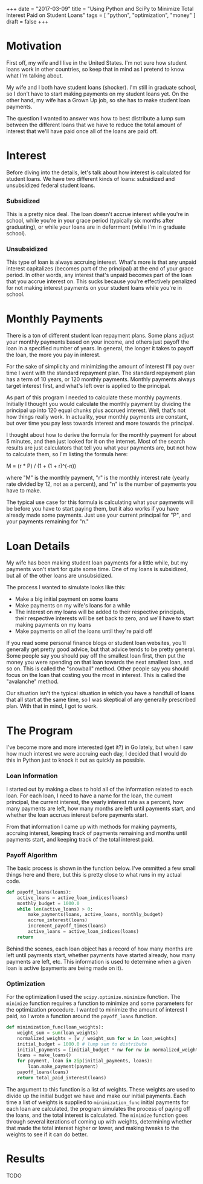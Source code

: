 +++
date = "2017-03-09"
title = "Using Python and SciPy to Minimize Total Interest Paid on Student Loans"
tags = [
    "python",
    "optimization",
    "money"
]
draft = false
+++

# Motivation
First off, my wife and I live in the United States. I'm not sure how student loans work in other countries, so keep that in mind as I pretend to know what I'm talking about.

My wife and I both have student loans (shocker). I'm still in graduate school, so I don't have to start making payments on my student loans yet. On the other hand, my wife has a Grown Up job, so she has to make student loan payments.

The question I wanted to answer was how to best distribute a lump sum between the different loans that we have to reduce the total amount of interest that we'll have paid once all of the loans are paid off.

# Interest
Before diving into the details, let's talk about how interest is calculated for student loans. We have two different kinds of loans: subsidized and unsubsidized federal student loans.

### Subsidized
This is a pretty nice deal. The loan doesn't accrue interest while you're in school, while you're in your grace period (typically six months after graduating), or while your loans are in deferrment (while I'm in graduate school). 

### Unsubsidized
This type of loan is always accruing interest. What's more is that any unpaid interest capitalizes (becomes part of the principal) at the end of your grace period. In other words, any interest that's unpaid becomes part of the loan that you accrue interest on. This sucks because you're effectively penalized for not making interest payments on your student loans while you're in school.

# Monthly Payments
There is a ton of different student loan repayment plans. Some plans adjust your monthly payments based on your income, and others just payoff the loan in a specified number of years. In general, the longer it takes to payoff the loan, the more you pay in interest. 

For the sake of simplicity and minimizing the amount of interest I'll pay over time I went with the standard repayment plan. The standard repayment plan has a term of 10 years, or 120 monthly payments. Monthly payments always target interest first, and what's left over is applied to the principal. 

As part of this program I needed to calculate these monthly payments. Initially I thought you would calculate the monthly payment by dividing the principal up into 120 equal chunks plus accrued interest. Well, that's not how things really work. In actuality, your monthly payments are constant, but over time you pay less towards interest and more towards the principal.

I thought about how to derive the formula for the monthly payment for about 5 minutes, and then just looked for it on the internet. Most of the search results are just calculators that tell you what your payments are, but not how to calculate them, so I'm listing the formula here:

M = (r * P) / (1 + (1 + r)^(-n))

where "M" is the monthly payment, "r" is the monthly interest rate (yearly rate divided by 12, not as a percent), and "n" is the number of payments you have to make. 

The typical use case for this formula is calculating what your payments will be before you have to start paying them, but it also works if you have already made some payments. Just use your current principal for "P", and your payments remaining for "n."

# Loan Details
My wife has been making student loan payments for a little while, but my payments won't start for quite some time. One of my loans is subsidized, but all of the other loans are unsubsidized.

The process I wanted to simulate looks like this:

- Make a big initial payment on some loans
- Make payments on my wife's loans for a while
- The interest on my loans will be added to their respective principals, their respective interests will be set back to zero, and we'll have to start making payments on my loans
- Make payments on all of the loans until they're paid off  
  

If you read some personal finance blogs or student loan websites, you'll generally get pretty good advice, but that advice tends to be pretty general. Some people say you should pay off the smallest loan first, then put the money you were spending on that loan towards the next smallest loan, and so on. This is called the "snowball" method. Other people say you should focus on the loan that costing you the most in interest. This is called the "avalanche" method.

Our situation isn't the typical situation in which you have a handfull of loans that all start at the same time, so I was skeptical of any generally prescribed plan. With that in mind, I got to work.

# The Program
I've become more and more interested (get it?) in Go lately, but when I saw how much interest we were accruing each day, I decided that I would do this in Python just to knock it out as quickly as possible.

### Loan Information
I started out by making a class to hold all of the information related to each loan. For each loan, I need to have a name for the loan, the current principal, the current interest, the yearly interest rate as a percent, how many payments are left, how many months are left until payments start, and whether the loan accrues interest before payments start.

From that information I came up with methods for making payments, accruing interest, keeping track of payments remaining and months until payments start, and keeping track of the total interest paid.

### Payoff Algorithm
The basic process is shown in the function below. I've ommitted a few small things here and there, but this is pretty close to what runs in my actual code.

```python
def payoff_loans(loans):
    active_loans = active_loan_indices(loans)
    monthly_budget = 1000.0
    while len(active_loans) > 0:
        make_payments(loans, active_loans, monthly_budget)
        accrue_interest(loans)
        increment_payoff_times(loans)
        active_loans = active_loan_indices(loans)
    return
```

Behind the scenes, each loan object has a record of how many months are left until payments start, whether payments have started already, how many payments are left, etc. This information is used to determine when a given loan is active (payments are being made on it).

### Optimization
For the optimization I used the `scipy.optimize.minimize` function. The `minimize` function requires a function to minimize and some parameters for the optimization procedure. I wanted to minimize the amount of interest I paid, so I wrote a function around the `payoff_loans` function.

```python
def minimization_func(loan_weights):
    weight_sum = sum(loan_weights)
    normalized_weights = [w / weight_sum for w in loan_weights]
    initial_budget = 1000.0 # lump sum to distribute
    initial_payments = [initial_budget * nw for nw in normalized_weights]
    loans = make_loans()
    for payment, loan in zip(initial_payments, loans):
        loan.make_payment(payment)
    payoff_loans(loans)
    return total_paid_interest(loans)
```

The argument to this function is a list of weights. These weights are used to divide up the initial budget we have and make our initial payments. Each time a list of weights is supplied to `minimization_func` initial payments for each loan are calculated, the program simulates the process of paying off the loans, and the total interest is calculated. The `minimize` function goes through several iterations of coming up with weights, determining whether that made the total interest higher or lower, and making tweaks to the weights to see if it can do better.

# Results
TODO
